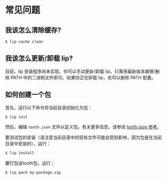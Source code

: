 # 常见问题

## 我该怎么清除缓存?

```bash
$ lip cache clean
```

## 我该怎么更新/卸载 lip?

目前，lip 安装程序尚未实现。你可以手动更新/卸载 lip，只需用最新版本替换/删除 PATH 中的二进制文件即可。如果你正在卸载 lip，也可以删除 PATH 配置。


## 如何创建一个包

首先，运行以下命令将当前目录初始化为包：

```bash
$ lip init
```

然后，编辑 `tooth.json` 文件以定义包。有关更多信息，请参阅 [tooth.json 参考](./files/tooth-json.zh.md)。


要测试包的安装（请注意当前目录中的现有文件可能会受到影响，因为包是在当前目录中安装的），运行：

```bash
$ lip install
```

要打包该tooth包，运行：

```bash
$ lip pack my-package.zip
```
